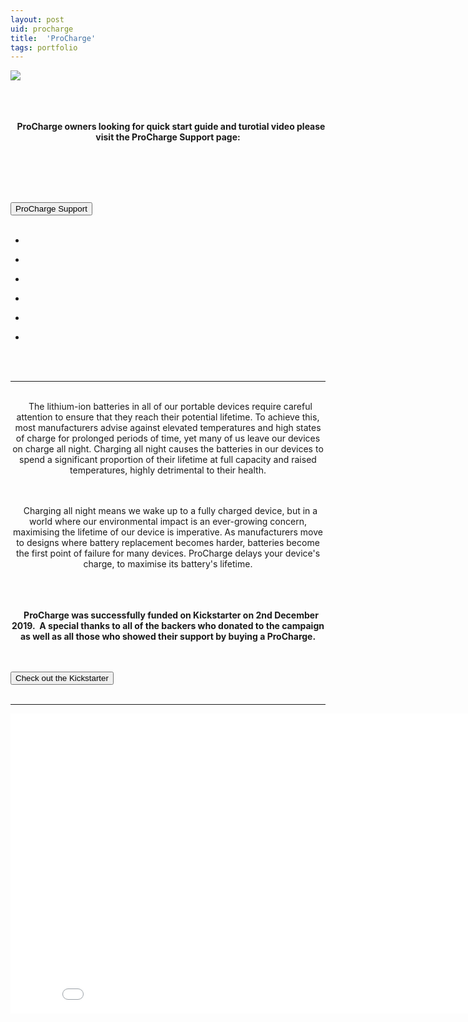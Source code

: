 ```yaml
---
layout: post
uid: procharge
title:  'ProCharge'
tags: portfolio
---
```


<div class="projects clearfix">
 <a href="{{ site.url }}/images/portfolio/procharge/IMG_5804.jpg">
  <img src = "{{ site.url }}/images/portfolio/procharge/IMG_5804.jpg">
 </a>
</div>
<br>

<div class="sqs-html-content">
 <p class="" style="text-align:center;white-space:pre-wrap;">
  <strong>
   ProCharge owners looking for quick start guide and turotial video please visit the ProCharge Support page:
  </strong>
 </p>
 <p class="" data-rte-preserve-empty="true" style="white-space:pre-wrap;">
 </p>
</div>


<div class="projects clearfix">
 <a href="{{ site.url }}/procharge-support">
  <button class="button" role="button">   
    ProCharge Support
    </button>
 </a>
</div>
<br>


<ul class="projects clearfix">
  <li>
    <div class="project" style='background-image: url({{ site.url }}/images/portfolio/procharge/IMG_5804.jpg)'>
      <a class="cover" href="{{ site.url }}/images/portfolio/procharge/IMG_5804.jpg"></a>
    </div>
  </li>
  <li>
    <div class="project" style='background-image: url({{ site.url }}/images/portfolio/procharge/IMG_5833+copy.jpg)'>
      <a class="cover" href="{{ site.url }}/images/portfolio/procharge/IMG_5833+copy.jpg"></a>
    </div>
  </li>
  <li>
    <div class="project" style='background-image: url({{ site.url }}/images/portfolio/procharge/IMG_5942.jpg)'>
      <a class="cover" href="{{ site.url }}/images/portfolio/procharge/IMG_5942.jpg"></a>
    </div>
  </li>
  <li>
    <div class="project" style='background-image: url({{ site.url }}/images/portfolio/procharge/IMG_5965.jpg)'>
      <a class="cover" href="{{ site.url }}/images/portfolio/procharge/IMG_5965.jpg"></a>
    </div>
  </li>
  <li>
    <div class="project" style='background-image: url({{ site.url }}/images/portfolio/procharge/IMG_5968.jpg)'>
      <a class="cover" href="{{ site.url }}/images/portfolio/procharge/IMG_5968.jpg"></a>
    </div>
  </li>
  <li>
    <div class="project" style='background-image: url({{ site.url }}/images/portfolio/procharge/IMG_5971.jpg)'>
      <a class="cover" href="{{ site.url }}/images/portfolio/procharge/IMG_5971.jpg"></a>
    </div>
  </li>
</ul>
<br>
<br>

<hr>

<div class="sqs-html-content">
 <p class="" style="text-align:center;white-space:pre-wrap;">
  The lithium-ion batteries in all of our portable devices require careful attention to ensure that they reach their potential lifetime. To achieve this, most manufacturers advise against elevated temperatures and high states of charge for prolonged periods of time, yet many of us leave our devices on charge all night. Charging all night causes the batteries in our devices to spend a significant proportion of their lifetime at full capacity and raised temperatures, highly detrimental to their health.
 </p>
 <p class="" style="text-align:center;white-space:pre-wrap;">
  Charging all night means we wake up to a fully charged device, but in a world where our environmental impact is an ever-growing concern, maximising the lifetime of our device is imperative. As manufacturers move to designs where battery replacement becomes harder, batteries become the first point of failure for many devices. ProCharge delays your device's charge, to maximise its battery's lifetime.
 </p>
 <p class="" style="text-align:center;white-space:pre-wrap;">
  <strong>
   ProCharge was successfully funded on Kickstarter on 2nd December 2019.  A special thanks to all of the backers who donated to the campaign as well as all those who showed their support by buying a ProCharge.
  </strong>
 </p>
</div>


<div class="projects clearfix">
 <a href="https://www.kickstarter.com/projects/fourboards/procharge-2">
  <button class="button" role="button">   
    Check out the Kickstarter
    </button>
 </a>
</div>
<br>


<hr>

<div class="projects clearfix">
<iframe src="//www.youtube.com/embed/XipcXHTd2_8?si=IC4sxa4uSVd8khHi" height="480" width="854" scrolling="no" frameborder="0" allowfullscreen=""><br/></iframe>
<br>


